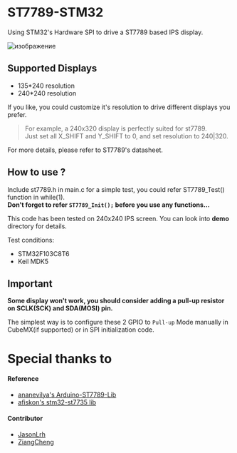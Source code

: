 # ST7789-STM32
Using STM32's Hardware SPI to drive a ST7789 based IPS display.

![изображение](https://user-images.githubusercontent.com/8113569/143623745-3a506486-ecf1-48c5-88ff-13501dffd489.png)


## Supported Displays
- 135*240 resolution  
- 240*240 resolution  

If you like, you could customize it's resolution to drive different displays you prefer. 
> For example, a 240x320 display is perfectly suited for st7789.  
> Just set all X_SHIFT and Y_SHIFT to 0, and set resolution to 240|320.  

For more details, please refer to ST7789's datasheet.  

## How to use ?

Include st7789.h in main.c
for a simple test, you could refer ST7789_Test() function in while(1).  
**Don't forget to refer `ST7789_Init();` before you use any functions...**


This code has been tested on 240x240 IPS screen. You can look into **demo** directory for details.  


Test conditions:
- STM32F103C8T6  
- Keil MDK5  

## **Important**

**Some display won't work, you should consider adding a pull-up resistor on SCLK(SCK) and SDA(MOSI) pin.**

The simplest way is to configure these 2 GPIO to `Pull-up` Mode manually in CubeMX(if supported) or in SPI initialization code.

# Special thanks to

#### Reference
- [ananevilya's Arduino-ST7789-Lib](https://github.com/ananevilya/Arduino-ST7789-Library)  
- [afiskon's stm32-st7735 lib](https://github.com/afiskon/stm32-st7735)

#### Contributor
- [JasonLrh](https://github.com/JasonLrh)  
- [ZiangCheng](https://github.com/ZiangCheng)  
